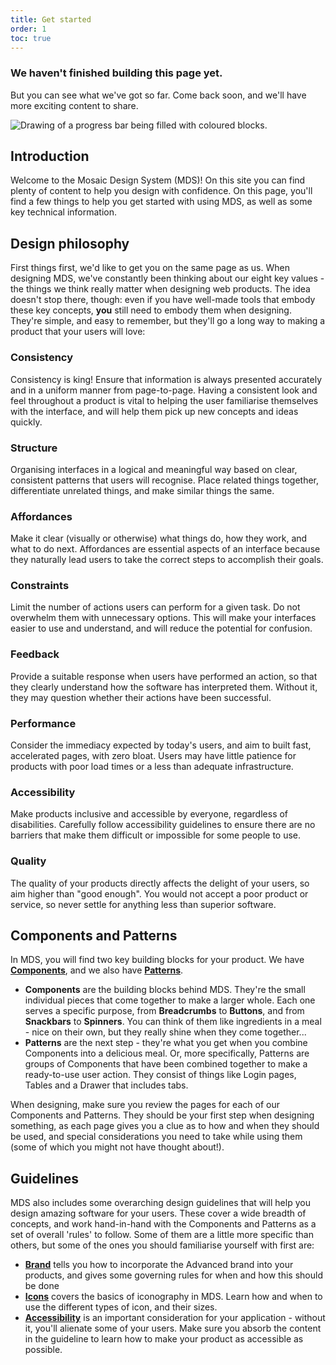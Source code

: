 ```yaml
---
title: Get started
order: 1
toc: true
---
```

### We haven't finished building this page yet.

But you can see what we've got so far. Come back soon, and we'll have more exciting content to share.  

![Drawing of a progress bar being filled with coloured blocks.](/assets/img/downloading-small.svg "Just a few more pieces to go before it is ready...")

## Introduction

Welcome to the Mosaic Design System (MDS)! On this site you can find plenty of content to help you design with confidence. On this page, you'll find a few things to help you get started with using MDS, as well as some key technical information.

## Design philosophy

First things first, we'd like to get you on the same page as us. When designing MDS, we've constantly been thinking about our eight key values - the things we think really matter when designing web products. The idea doesn't stop there, though: even if you have well-made tools that embody these key concepts, **you** still need to embody them when designing. They're simple, and easy to remember, but they'll go a long way to making a product that your users will love:

### Consistency

Consistency is king! Ensure that information is always presented accurately and in a uniform manner from page-to-page. Having a consistent look and feel throughout a product is vital to helping the user familiarise themselves with the interface, and will help them pick up new concepts and ideas quickly.

### Structure

Organising interfaces in a logical and meaningful way based on clear, consistent patterns that users will recognise. Place related things together, differentiate unrelated things, and make similar things the same.

### Affordances

Make it clear (visually or otherwise) what things do, how they work, and what to do next. Affordances are essential aspects of an interface because they naturally lead users to take the correct steps to accomplish their goals.

### Constraints

Limit the number of actions users can perform for a given task. Do not overwhelm them with unnecessary options. This will make your interfaces easier to use and understand, and will reduce the potential for confusion.

### Feedback

Provide a suitable response when users have performed an action, so that they clearly understand how the software has interpreted them. Without it, they may question whether their actions have been successful.

### Performance

Consider the immediacy expected by today's users, and aim to built fast, accelerated pages, with zero bloat. Users may have little patience for products with poor load times or a less than adequate infrastructure.

### Accessibility

Make products inclusive and accessible by everyone, regardless of disabilities. Carefully follow accessibility guidelines to ensure there are no barriers that make them difficult or impossible for some people to use.

### Quality

The quality of your products directly affects the delight of your users, so aim higher than "good enough". You would not accept a poor product or service, so never settle for anything less than superior software.

## Components and Patterns

In MDS, you will find two key building blocks for your product. We have **[Components](/components/overview)**, and we also have **[Patterns](/patterns/overview)**. 

* **Components** are the building blocks behind MDS. They're the small individual pieces that come together to make a larger whole. Each one serves a specific purpose, from **Breadcrumbs** to **Buttons**, and from **Snackbars** to **Spinners**. You can think of them like ingredients in a meal - nice on their own, but they really shine when they come together...
* **Patterns** are the next step - they're what you get when you combine Components into a delicious meal. Or, more specifically, Patterns are groups of Components that have been combined together to make a ready-to-use user action. They consist of things like Login pages, Tables and a Drawer that includes tabs.

When designing, make sure you review the pages for each of our Components and Patterns. They should be your first step when designing something, as each page gives you a clue as to how and when they should be used, and special considerations you need to take while using them (some of which you might not have thought about!).

## Guidelines

MDS also includes some overarching design guidelines that will help you design amazing software for your users. These cover a wide breadth of concepts, and work hand-in-hand with the Components and Patterns as a set of overall 'rules' to follow. Some of them are a little more specific than others, but some of the ones you should familiarise yourself with first are:

- [**Brand**](/guidelines/brand) tells you how to incorporate the Advanced brand into your products, and gives some governing rules for when and how this should be done
- [**Icons**](/guidelines/icons-1) covers the basics of iconography in MDS. Learn how and when to use the different types of icon, and their sizes.
- [**Accessibility**](/guidelines/accessibility) is an important consideration for your application - without it, you'll alienate some of your users. Make sure you absorb the content in the guideline to learn how to make your product as accessible as possible.
